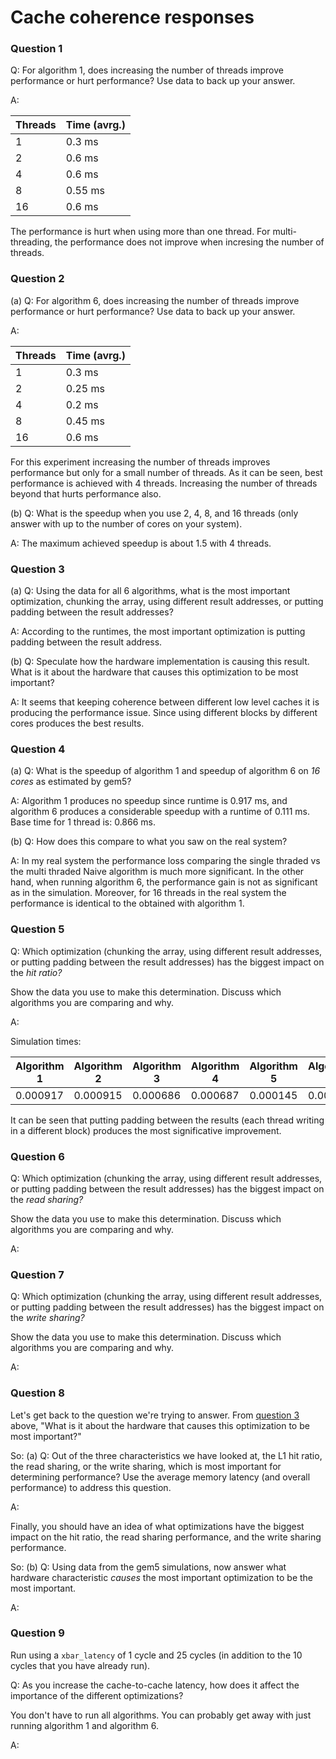 # Cache coherence responses

### Question 1

Q: For algorithm 1, does increasing the number of threads improve performance or hurt performance? Use data to back up your answer.

A:

| Threads | Time (avrg.) |
|---------|--------------|
| 1       | 0.3 ms       |
| 2       | 0.6 ms       |
| 4       | 0.6 ms       |
| 8       | 0.55 ms      |
| 16      | 0.6 ms       |

The performance is hurt when using more than one thread.
For multi-threading, the performance does not improve when incresing the number of threads.

### Question 2

(a) Q: For algorithm 6, does increasing the number of threads improve performance or hurt performance? Use data to back up your answer.

A:

| Threads | Time (avrg.) |
|---------|--------------|
| 1       | 0.3 ms       |
| 2       | 0.25 ms      |
| 4       | 0.2 ms       |
| 8       | 0.45 ms      |
| 16      | 0.6 ms       |

For this experiment increasing the number of threads improves performance but only for a small number of threads.
As it can be seen, best performance is achieved with 4 threads.
Increasing the number of threads beyond that hurts performance also.

(b) Q: What is the speedup when you use 2, 4, 8, and 16 threads (only answer with up to the number of cores on your system).

A: The maximum achieved speedup is about 1.5 with 4 threads.

### Question 3

(a) Q: Using the data for all 6 algorithms, what is the most important optimization, chunking the array, using different result addresses, or putting padding between the result addresses?

A: According to the runtimes, the most important optimization is putting padding between the result address.

(b) Q: Speculate how the hardware implementation is causing this result. What is it about the hardware that causes this optimization to be most important?

A: It seems that keeping coherence between different low level caches it is producing the performance issue. Since using different blocks by different cores produces the best results.

### Question 4

(a) Q: What is the speedup of algorithm 1 and speedup of algorithm 6 on *16 cores* as estimated by gem5?

A: Algorithm 1 produces no speedup since runtime is 0.917 ms, and algorithm 6 produces a considerable speedup with a runtime of 0.111 ms. Base time for 1 thread is: 0.866 ms.

(b) Q: How does this compare to what you saw on the real system?

A: In my real system the performance loss comparing the single thraded vs the multi thraded Naive algorithm is much more significant.
In the other hand, when running algorithm 6, the performance gain is not as significant as in the simulation. Moreover, for 16 threads in the real system the performance is identical to the obtained with algorithm 1.

### Question 5

Q: Which optimization (chunking the array, using different result addresses, or putting padding between the result addresses) has the biggest impact on the *hit ratio?*

Show the data you use to make this determination.
Discuss which algorithms you are comparing and why.

A:

Simulation times:

| Algorithm 1 | Algorithm 2 | Algorithm 3 | Algorithm 4 | Algorithm 5 | Algorithm 6 |
|-------------|-------------|-------------|-------------|-------------|-------------|
| 0.000917    | 0.000915    | 0.000686    | 0.000687    | 0.000145    | 0.000111    |

It can be seen that putting padding between the results (each thread writing in a different block) produces the most significative improvement.

### Question 6

Q: Which optimization (chunking the array, using different result addresses, or putting padding between the result addresses) has the biggest impact on the *read sharing?*

Show the data you use to make this determination.
Discuss which algorithms you are comparing and why.

A:

### Question 7

Q: Which optimization (chunking the array, using different result addresses, or putting padding between the result addresses) has the biggest impact on the *write sharing?*

Show the data you use to make this determination.
Discuss which algorithms you are comparing and why.

A:

### Question 8

Let's get back to the question we're trying to answer. From [question 3](#question-3) above, "What is it about the hardware that causes this optimization to be most important?"

So:
(a) Q: Out of the three characteristics we have looked at, the L1 hit ratio, the read sharing, or the write sharing, which is most important for determining performance?
Use the average memory latency (and overall performance) to address this question.

A:

Finally, you should have an idea of what optimizations have the biggest impact on the hit ratio, the read sharing performance, and the write sharing performance.

So:
(b) Q: Using data from the gem5 simulations, now answer what hardware characteristic *causes* the most important optimization to be the most important.

A:

### Question 9

Run using a `xbar_latency` of 1 cycle and 25 cycles (in addition to the 10 cycles that you have already run).

Q: As you increase the cache-to-cache latency, how does it affect the importance of the different optimizations?

You don't have to run all algorithms.
You can probably get away with just running algorithm 1 and algorithm 6.

A:
